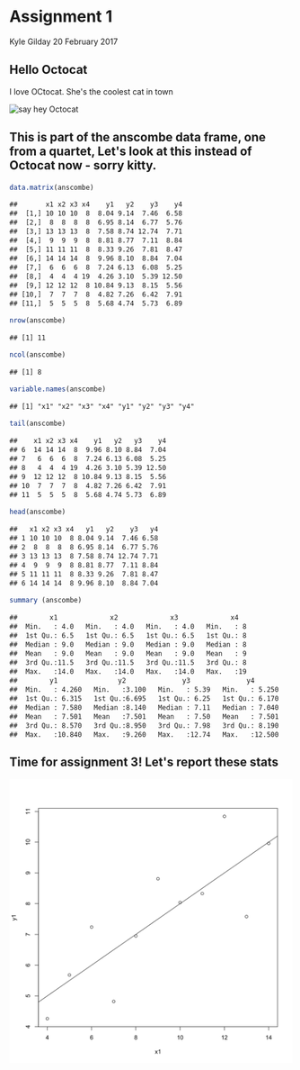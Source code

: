 Assignment 1
================
Kyle Gilday
20 February 2017

**Hello Octocat**
-----------------

I love OCtocat. She's the coolest cat in town

![say hey Octocat](https://dl.dropboxusercontent.com/u/11805474/painblogr/biostats/assignments/octocat.png)

This is part of the anscombe data frame, one from a quartet, Let's look at this instead of Octocat now - sorry kitty.
---------------------------------------------------------------------------------------------------------------------

``` r
data.matrix(anscombe)
```

    ##       x1 x2 x3 x4    y1   y2    y3    y4
    ##  [1,] 10 10 10  8  8.04 9.14  7.46  6.58
    ##  [2,]  8  8  8  8  6.95 8.14  6.77  5.76
    ##  [3,] 13 13 13  8  7.58 8.74 12.74  7.71
    ##  [4,]  9  9  9  8  8.81 8.77  7.11  8.84
    ##  [5,] 11 11 11  8  8.33 9.26  7.81  8.47
    ##  [6,] 14 14 14  8  9.96 8.10  8.84  7.04
    ##  [7,]  6  6  6  8  7.24 6.13  6.08  5.25
    ##  [8,]  4  4  4 19  4.26 3.10  5.39 12.50
    ##  [9,] 12 12 12  8 10.84 9.13  8.15  5.56
    ## [10,]  7  7  7  8  4.82 7.26  6.42  7.91
    ## [11,]  5  5  5  8  5.68 4.74  5.73  6.89

``` r
nrow(anscombe)
```

    ## [1] 11

``` r
ncol(anscombe)
```

    ## [1] 8

``` r
variable.names(anscombe)
```

    ## [1] "x1" "x2" "x3" "x4" "y1" "y2" "y3" "y4"

``` r
tail(anscombe)
```

    ##    x1 x2 x3 x4    y1   y2   y3    y4
    ## 6  14 14 14  8  9.96 8.10 8.84  7.04
    ## 7   6  6  6  8  7.24 6.13 6.08  5.25
    ## 8   4  4  4 19  4.26 3.10 5.39 12.50
    ## 9  12 12 12  8 10.84 9.13 8.15  5.56
    ## 10  7  7  7  8  4.82 7.26 6.42  7.91
    ## 11  5  5  5  8  5.68 4.74 5.73  6.89

``` r
head(anscombe)
```

    ##   x1 x2 x3 x4   y1   y2    y3   y4
    ## 1 10 10 10  8 8.04 9.14  7.46 6.58
    ## 2  8  8  8  8 6.95 8.14  6.77 5.76
    ## 3 13 13 13  8 7.58 8.74 12.74 7.71
    ## 4  9  9  9  8 8.81 8.77  7.11 8.84
    ## 5 11 11 11  8 8.33 9.26  7.81 8.47
    ## 6 14 14 14  8 9.96 8.10  8.84 7.04

``` r
summary (anscombe)
```

    ##        x1             x2             x3             x4    
    ##  Min.   : 4.0   Min.   : 4.0   Min.   : 4.0   Min.   : 8  
    ##  1st Qu.: 6.5   1st Qu.: 6.5   1st Qu.: 6.5   1st Qu.: 8  
    ##  Median : 9.0   Median : 9.0   Median : 9.0   Median : 8  
    ##  Mean   : 9.0   Mean   : 9.0   Mean   : 9.0   Mean   : 9  
    ##  3rd Qu.:11.5   3rd Qu.:11.5   3rd Qu.:11.5   3rd Qu.: 8  
    ##  Max.   :14.0   Max.   :14.0   Max.   :14.0   Max.   :19  
    ##        y1               y2              y3              y4        
    ##  Min.   : 4.260   Min.   :3.100   Min.   : 5.39   Min.   : 5.250  
    ##  1st Qu.: 6.315   1st Qu.:6.695   1st Qu.: 6.25   1st Qu.: 6.170  
    ##  Median : 7.580   Median :8.140   Median : 7.11   Median : 7.040  
    ##  Mean   : 7.501   Mean   :7.501   Mean   : 7.50   Mean   : 7.501  
    ##  3rd Qu.: 8.570   3rd Qu.:8.950   3rd Qu.: 7.98   3rd Qu.: 8.190  
    ##  Max.   :10.840   Max.   :9.260   Max.   :12.74   Max.   :12.500

Time for assignment 3! Let's report these stats
-----------------------------------------------

<img src=".figures/xy_plot-1.svg" style="display: block; margin: auto;" />
